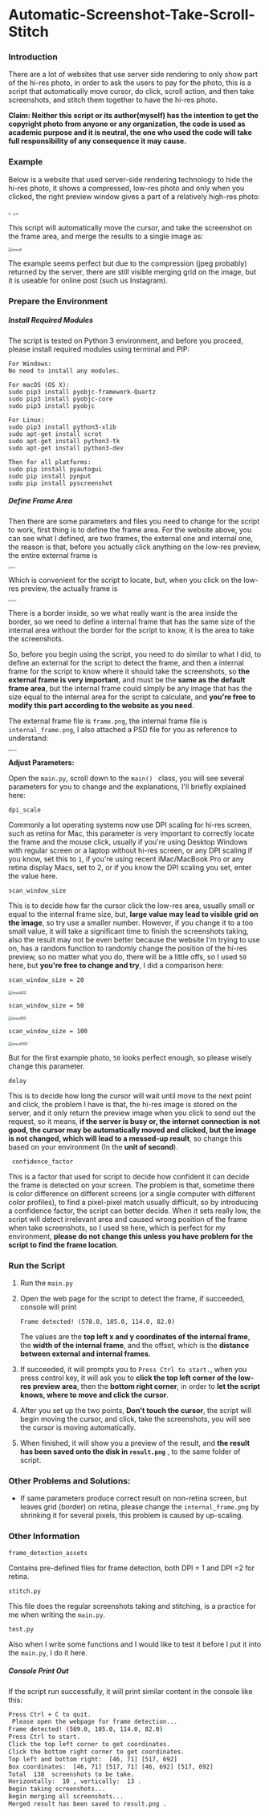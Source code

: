 # Automatic-Screenshot-Take-Scroll-Stitch
### Introduction

There are a lot of websites that use server side rendering to only show part of the hi-res photo, in order to ask the users to pay for the photo, this is a script that automatically move cursor, do click, scroll action, and then take screenshots, and stitch them together to have the hi-res photo.

**Claim: Neither this script or its author(myself) has the intention to get the copyright photo from anyone or any organization, the code is used as academic purpose and it is neutral, the one who used the code will take full responsibility of any consequence it may cause.**



### Example

Below is a website that used server-side rendering technology to hide the hi-res photo, it shows a compressed, low-res photo and only when you clicked, the right preview window gives a part of a relatively high-res photo:

<img src="./README.assets/01.png" style="zoom: 33%;" />

<img src="./README.assets/02.png" alt="02" style="zoom:33%;" />

This script will automatically move the cursor, and take the screenshot on the frame area, and merge the results to a single image as:

<img src="./README.assets/result.png" alt="result" style="zoom:50%;" />

The example seems perfect but due to the compression (jpeg probably) returned by the server, there are still visible merging grid on the image, but it is useable for online post (such us Instagram).



### Prepare the Environment

##### Install Required Modules

The script is tested on Python 3 environment, and before you proceed, please install required modules using terminal and PIP:

```
For Windows:
No need to install any modules.

For macOS (OS X):
sudo pip3 install pyobjc-framework-Quartz
sudo pip3 install pyobjc-core
sudo pip3 install pyobjc

For Linux:
sudo pip3 install python3-xlib
sudo apt-get install scrot
sudo apt-get install python3-tk
sudo apt-get install python3-dev

Then for all platforms:
sudo pip install pyautogui
sudo pip install pynput
sudo pip install pyscreenshot
```

##### Define Frame Area

Then there are some parameters and files you need to change for the script to work, first thing is to define the frame area. For the website above, you can see what I defined, are two frames, the external one and internal one, the reason is that, before you actually click anything on the low-res preview, the entire external frame is

<img src="./README.assets/frame.png" alt="frame" style="zoom:25%;" />

Which is convenient for the script to locate, but, when you click on the low-res preview, the actually frame is

<img src="./README.assets/frame2.png" alt="frame2" style="zoom:25%;" />

There is a border inside, so we what really want is the area inside the border, so we need to define a internal frame that has the same size of the internal area without the border for the script to know, it is the area to take the screenshots.



So, before you begin using the script, you need to do similar to what I did, to define an external for the script to detect the frame, and then a internal frame for the script to know where it should take the screenshots, so **the external frame is very important**, and must be the **same as the default frame area**, but the internal frame could simply be any image that has the size equal to the internal area for the script to calculate, and **you're free to modify this part according to the website as you need**.



The external frame file is `frame.png`, the internal frame file is `internal_frame.png`, I also attached a PSD file for you as reference to understand:

<img src="./README.assets/frame3.png" alt="frame3" style="zoom:25%;" />

**Adjust Parameters:**

Open the `main.py`, scroll down to the `main() ` class, you will see several parameters for you to change and the explanations, I'll briefly explained here:

`dpi_scale`

Commonly a lot operating systems now use DPI scaling for hi-res screen, such as retina for Mac, this parameter is very important to correctly locate the frame and the mouse click, usually if you're using Desktop Windows with regular screen or a laptop without hi-res screen, or any DPI scaling if you know, set this to `1`, if you're using recent iMac/MacBook Pro or any retina display Macs, set to 2, or if you know the DPI scaling you set, enter the value here.

`scan_window_size`

This is to decide how far the cursor click the low-res area, usually small or equal to the internal frame size, but, **large value may lead to visible grid on the image**, so try use a smaller number. However, if you change it to a too small value, it will take a significant time to finish the screenshots taking, also the result may not be even better because the website I'm trying to use on, has a random function to randomly change the position of the hi-res preview, so no matter what you do, there will be a little offs, so I used `50` here, but **you're free to change and try**, I did a comparison here:

`scan_window_size = 20`

<img src="./README.assets/result20.png" alt="result20" style="zoom: 50%;" />

`scan_window_size = 50`

<img src="./README.assets/result50.png" alt="result50" style="zoom:50%;" />

`scan_window_size = 100`

<img src="./README.assets/result100.png" alt="result100" style="zoom:50%;" />

But for the first example photo, `50` looks perfect enough, so please wisely change this parameter.

`delay`

This is to decide how long the cursor will wait until move to the next point and click, the problem I have is that, the hi-res image is stored on the server, and it only return the preview image when you click to send out the request, so it means, **if the server is busy or, the internet connection is not good, the cursor may be automatically moved and clicked, but the image is not changed, which will lead to a messed-up result**, so change this based on your environment (In the **unit of second**).

` confidence_factor`

This is a factor that used for script to decide how confident it can decide the frame is detected on your screen. The problem is that, sometime there is color difference on different screens (or a single computer with different color profiles), to find a pixel-pixel match usually difficult, so by introducing a confidence factor, the script can better decide. When it sets really low, the script will detect irrelevant area and caused wrong position of the frame when take screenshots, so I used `98` here, which is perfect for my environment, **please do not change this unless you have problem for the script to find the frame location**.



### Run the Script

1. Run the `main.py`

2. Open the web page for the script to detect the frame, if succeeded, console will print

	`Frame detected! (578.0, 105.0, 114.0, 82.0)`

	The values are the **top left x and y coordinates of the internal frame**, the **width of the internal frame**, and the offset, which is the **distance between external and internal frames**.

3. If succeeded, it will prompts you to `Press Ctrl to start.`, when you press control key, it will ask you to **click the top left corner of the low-res preview area**, then the **bottom right corner**, in order to **let the script knows, where to move and click the cursor**.

4. After you set up the two points, **Don't touch the cursor**, the script will begin moving the cursor, and click, take the screenshots, you will see the cursor is moving automatically.

5. When finished, it will show you a preview of the result, and **the result has been saved onto the disk in `result.png`** , to the same folder of script.

### Other Problems and Solutions:

- If same parameters produce correct result on non-retina screen, but leaves grid (border) on retina, please change the `internal_frame.png` by shrinking it for several pixels, this problem is caused by up-scaling.

### Other Information

`frame_detection_assets` 

Contains pre-defined files for frame detection, both DPI = 1 and DPI =2 for retina.

`stitch.py`

This file does the regular screenshots taking and stitching, is a practice for me when writing the `main.py`.

`test.py`

Also when I write some functions and I would like to test it before I put it into the `main.py`, I do it here.

##### Console Print Out

If the script run successfully, it will print similar content in the console like this:

```bash
Press Ctrl + C to quit.
 Please open the webpage for frame detection...
Frame detected! (569.0, 105.0, 114.0, 82.0)
Press Ctrl to start.
Click the top left corner to get coordinates.
Click the bottom right corner to get coordinates.
Top left and bottom right:  [46, 71] [517, 692]
Box coordinates:  [46, 71] [517, 71] [46, 692] [517, 692]
Total  130  screenshots to be take.
Horizontally:  10 , vertically:  13 .
Begin taking screenshots...
Begin merging all screenshots...
Merged result has been saved to result.png .
```

